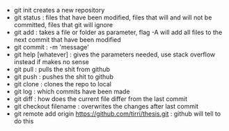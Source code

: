 * git init creates a new repository
* git status : files that have been modified, files that will and will not be committed, files that git will ignore
* git add : takes a file or folder as parameter, flag -A will add all files to the next commit that have been modified
* git commit : -m 'message'
* git help [whatever] : gives the parameters needed, use stack overflow instead if makes no sense
* git pull : pulls the shit from github
* git push : pushes the shit to github
* git clone : clones the repo to local
* git log : which commits have been made
* git diff : how does the current file differ from the last commit
* git checkout filename : overwrites the changes after last commit
* git remote add origin https://github.com/tirri/thesis.git : github will tell to do this